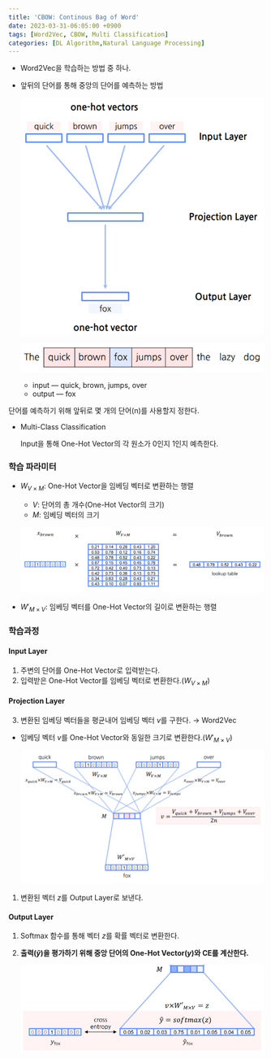 ```yaml
---
title: 'CBOW: Continous Bag of Word'
date: 2023-03-31-06:05:00 +0900
tags: [Word2Vec, CBOW, Multi Classification]
categories: [DL Algorithm,Natural Language Processing]
---
```

- Word2Vec을 학습하는 방법 중 하나.
- 앞뒤의 단어를 통해 중앙의 단어를 예측하는 방법
    
    ![CBOW](/assets/post_imgs/CBOW-5.png)
    
    ![CBOW](/assets/post_imgs/CBOW-1.png)
    
    - input — quick, brown, jumps, over
    - output — fox

단어를 예측하기 위해 앞뒤로 몇 개의 단어(n)를 사용할지 정한다.

- Multi-Class Classification
    
    Input을 통해 One-Hot Vector의 각 원소가 0인지 1인지 예측한다.
    

### 학습 파라미터

- $W_{V\times M}$: One-Hot Vector을 임베딩 벡터로 변환하는 행렬
    - $V$: 단어의 총 개수(One-Hot Vector의 크기)
    - $M$: 임베딩 벡터의 크기
    
    ![CBOW](/assets/post_imgs/CBOW-2.png)
    
- $W'_{M\times V}$: 임베딩 벡터를 One-Hot Vector의 길이로 변환하는 행렬

### 학습과정

#### Input Layer
1. 주변의 단어를 One-Hot Vector로 입력받는다.
2. 입력받은 One-Hot Vector를 임베딩 벡터로 변환한다.($W_{V\times M}$)
#### Projection Layer
3. 변환된 임베딩 벡터들을 평균내어 임베딩 벡터 $v$를 구한다. → Word2Vec
- 임베딩 벡터 $v$를 One-Hot Vector와 동일한 크기로 변환한다.($W'_{M\times V}$)
    
    ![CBOW](/assets/post_imgs/CBOW-3.png)
    
1. 변환된 벡터 $z$를 Output Layer로 보낸다.
#### Output Layer
1. Softmax 함수를 통해 벡터 $z$를 확률 벡터로 변환한다.
2. **출력($\hat y$)을 평가하기 위해 중앙 단어의 One-Hot Vector($y$)와 CE를 계산한다.**
    
    ![CBOW](/assets/post_imgs/CBOW-4.png)